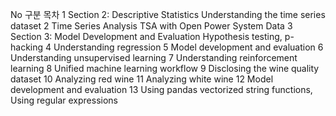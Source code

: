 No	구분	목차
1	Section 2: Descriptive Statistics	Understanding the time series dataset
2	Time Series Analysis	TSA with Open Power System Data
3	Section 3: Model Development and Evaluation	Hypothesis testing, p-hacking
4		Understanding regression
5		Model development and evaluation
6		Understanding unsupervised learning
7		Understanding reinforcement learning
8		Unified machine learning workflow
9		Disclosing the wine quality dataset
10		Analyzing red wine
11		Analyzing white wine
12		Model development and evaluation
13		Using pandas vectorized string functions, Using regular expressions
